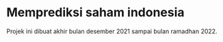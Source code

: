 # Memprediksi saham indonesia

Projek ini dibuat akhir bulan desember 2021 sampai bulan ramadhan 2022.
